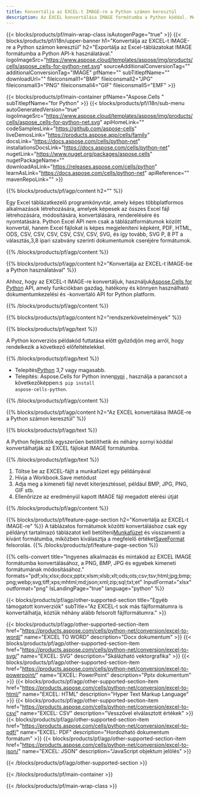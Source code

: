 ```yaml
---
title: Konvertálja az EXCEL-t IMAGE-re a Python számon keresztül
description: Az EXCEL konvertálása IMAGE formátumba a Python kóddal. Mentse az EXCEL-t IMAGE néven a Python számon.
---
```

{{< blocks/products/pf/main-wrap-class isAutogenPage="true" >}}
{{< blocks/products/pf/i18n/upper-banner h1="Konvertálja az EXCEL-t IMAGE-re a Python számon keresztül" h2="Exportálja az Excel-táblázatokat IMAGE formátumba a Python API-k használatával." logoImageSrc="https://www.aspose.cloud/templates/aspose/img/products/cells/aspose_cells-for-python-net.svg" sourceAdditionalConversionTag="" additionalConversionTag="IMAGE" pfName="" subTitlepfName="" downloadUrl="" fileiconsmall1="BMP" fileiconsmall2="JPG" fileiconsmall3="PNG" fileiconsmall4="GIF" fileiconsmall5="EMF" >}}

{{< blocks/products/pf/main-container pfName="Aspose.Cells " subTitlepfName="for Python" >}}
{{< blocks/products/pf/i18n/sub-menu autoGeneratedVersion="true" logoImageSrc="https://www.aspose.cloud/templates/aspose/img/products/cells/aspose_cells-for-python-net.svg" apiHomeLink="" codeSamplesLink="https://github.com/aspose-cells" liveDemosLink="https://products.aspose.app/cells/family" docsLink="https://docs.aspose.com/cells/python-net" installationsDocsLink="https://docs.aspose.com/cells/python-net" nugetLink="https://www.nuget.org/packages/aspose.cells" nugetPackageName="" downloadAsLink="https://releases.aspose.com/cells/python" learnAsLink="https://docs.aspose.com/cells/python-net" apiReference="" mavenRepoLink="" >}}

{{% blocks/products/pf/agp/content h2="" %}}

 Egy Excel táblázatkezelő programkönyvtár, amely képes többplatformos alkalmazások létrehozására, amelyek képesek az összes Excel fájl létrehozására, módosítására, konvertálására, renderelésére és nyomtatására. Python Excel API nem csak a táblázatformátumok között konvertál, hanem Excel fájlokat is képes megjeleníteni képként, PDF, HTML, ODS, CSV, CSV, CSV, CSV, CSV, CSV, SVG, és így tovább, SVG P, 8 PT a választás,3,8 ipari szabvány szerinti dokumentumok cseréjére formátumok.

{{% /blocks/products/pf/agp/content %}}

{{% blocks/products/pf/agp/content h2="Konvertálja az EXCEL-t IMAGE-be a Python használatával" %}}

 Ahhoz, hogy az EXCEL-t IMAGE-re konvertáljuk, használjuk[Aspose.Cells for Python](https://pypi.org/project/aspose-cells-python/) API, amely funkciókban gazdag, hatékony és könnyen használható dokumentumkezelési és -konvertáló API for Python platform.

{{% /blocks/products/pf/agp/content %}}


{{% blocks/products/pf/agp/content h2="rendszerkövetelmények" %}}

{{% blocks/products/pf/agp/text %}}

 A Python konverziós példakód futtatása előtt győződjön meg arról, hogy rendelkezik a következő előfeltételekkel.
 
{{% /blocks/products/pf/agp/text %}}

-  Telepítés[Python](https://www.python.org/downloads/) 3,7 vagy magasabb.
- Telepítés: Aspose.Cells for Python innen<a href="https://pypi.org/project/aspose-cells-python/">pypi</a> , használja a parancsot a következőképpen:<code>$ pip install aspose-cells-python</code>.


{{% /blocks/products/pf/agp/content %}}

{{% blocks/products/pf/agp/content h2="Az EXCEL konvertálása IMAGE-re a Python számon keresztül" %}}

{{% blocks/products/pf/agp/text %}}

 A Python fejlesztők egyszerűen betölthetik és néhány sornyi kóddal konvertálhatják az EXCEL fájlokat IMAGE formátumba.

{{% /blocks/products/pf/agp/text %}}

1.  Töltse be az EXCEL-fájlt a munkafüzet egy példányával
1.  Hívja a Workbook.Save metódust
1.  Adja meg a kimeneti fájl nevét kiterjesztéssel, például BMP, JPG, PNG, GIF stb.
1.  Ellenőrizze az eredményül kapott IMAGE fájl megadott elérési útját

{{% /blocks/products/pf/agp/content %}}


{{% blocks/products/pf/feature-page-section h2="Konvertálja az EXCEL-t IMAGE-re" %}}
 A táblázatos formátumok közötti konvertáláshoz csak egy példányt tartalmazó táblázatot kell betölteni[Munkafüzet](https://reference.aspose.com/cells/python-net/aspose.cells/workbook) és visszamenti a kívánt formátumba, miközben kiválasztja a megfelelő értéket[SaveFormat](https://reference.aspose.com/cells/python-net/aspose.cells/saveformat) felsorolás.
{{% /blocks/products/pf/feature-page-section %}}


{{% cells-convert title="Ingyenes alkalmazás és mintakód az EXCEL IMAGE formátumba konvertálásához, a PNG, BMP, JPG és egyebek kimeneti formátumának módosításához." formats="pdf;xls;xlsx;docx;pptx;xlsm;xlsb;xlt;ods;ots;csv;tsv;html;jpg;bmp;png;webp;svg;tiff;xps;mhtml;md;json;xml;zip;sql;txt;et" InputFormat="xlsx" outformat="png" IsLandingPage="true" language="python" %}}
 


{{< blocks/products/pf/agp/other-supported-section title="Egyéb támogatott konverziók" subTitle="Az EXCEL-t sok más fájlformátumra is konvertálhatja, köztük néhány alább felsorolt fájlformátumra." >}}

{{< blocks/products/pf/agp/other-supported-section-item href="https://products.aspose.com/cells/python-net/conversion/excel-to-word/" name="EXCEL TO WORD" description="Docx dokumentum" >}}
{{< blocks/products/pf/agp/other-supported-section-item href="https://products.aspose.com/cells/python-net/conversion/excel-to-svg/" name="EXCEL: SVG" description="Skálázható vektorgrafika" >}}
{{< blocks/products/pf/agp/other-supported-section-item href="https://products.aspose.com/cells/python-net/conversion/excel-to-powerpoint/" name="EXCEL: PowerPoint" description="Pptx dokumentum" >}}
{{< blocks/products/pf/agp/other-supported-section-item href="https://products.aspose.com/cells/python-net/conversion/excel-to-html/" name="EXCEL: HTML" description="Hyper Text Markup Language" >}}
{{< blocks/products/pf/agp/other-supported-section-item href="https://products.aspose.com/cells/python-net/conversion/excel-to-csv/" name="EXCEL: CSV" description="Vesszővel elválasztott értékek" >}}
{{< blocks/products/pf/agp/other-supported-section-item href="https://products.aspose.com/cells/python-net/conversion/excel-to-pdf/" name="EXCEL: PDF" description="Hordozható dokumentum formátum" >}}
{{< blocks/products/pf/agp/other-supported-section-item href="https://products.aspose.com/cells/python-net/conversion/excel-to-json/" name="EXCEL: JSON" description="JavaScript objektum jelölés" >}}

{{< /blocks/products/pf/agp/other-supported-section >}}

{{< /blocks/products/pf/main-container >}}
    
{{< /blocks/products/pf/main-wrap-class >}}
